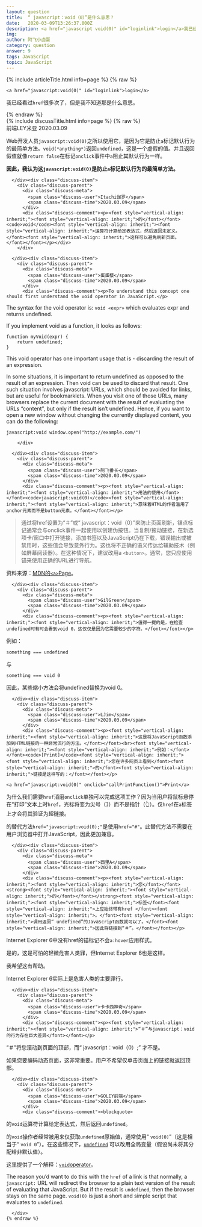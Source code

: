 ```yaml
---
layout: question
title:  “ javascript：void（0）”是什么意思？
date:   2020-03-09T13:26:37.000Z
description: <a href="javascript void(0)" id="loginlink">login</a>我已经看过href很多次了，但是我不知道那...
img: 
author: 阿飞小卤蛋
category: question
answer: 9
tags: JavaScript
topic: JavaScript
---
```

<div class="article-root">
  <div class="article">
    {% include articleTitle.html info=page %}
    {% raw %}
    <div class="article-content"><pre><code>&lt;a href="javascript:void(0)" id="loginlink"&gt;login&lt;/a&gt;
</code></pre>

<p><font style="vertical-align: inherit;"><font style="vertical-align: inherit;">我已经看过</font></font><code>href</code><font style="vertical-align: inherit;"><font style="vertical-align: inherit;">很多次了，但是我不知道那是什么意思。</font></font></p></div>
    {% endraw %}
  </div>

  <div class="discuss-wrapper">
    {% include discussTitle.html info=page %}
    {% raw %}
    <div class="discuss-item">
        <div class="discuss-parent">
          <div class="discuss-meta">
            <span class="discuss-user">前端LEY米亚</span>
            <span class="discuss-time">2020.03.09</span>
          </div>
          <div class="discuss-comment"><p><font style="vertical-align: inherit;"><font style="vertical-align: inherit;">Web开发人员</font></font><code>javascript:void(0)</code><font style="vertical-align: inherit;"><font style="vertical-align: inherit;">之所以</font><font style="vertical-align: inherit;">使用</font><font style="vertical-align: inherit;">它，是因为它是防止</font></font><code>a</code><font style="vertical-align: inherit;"><font style="vertical-align: inherit;">标记</font><font style="vertical-align: inherit;">默认行为的最简单方法</font><font style="vertical-align: inherit;">。</font></font><code>void(*anything*)</code><font style="vertical-align: inherit;"><font style="vertical-align: inherit;">返回</font></font><code>undefined</code><font style="vertical-align: inherit;"><font style="vertical-align: inherit;">，这是一个虚假的值。</font><font style="vertical-align: inherit;">并且返回假值就像</font></font><code>return false</code><font style="vertical-align: inherit;"><font style="vertical-align: inherit;">在</font><font style="vertical-align: inherit;">标记</font></font><code>onclick</code><font style="vertical-align: inherit;"><font style="vertical-align: inherit;">事件中</font></font><code>a</code><font style="vertical-align: inherit;"><font style="vertical-align: inherit;">阻止其默认行为一样。</font></font></p>

<p><strong><font style="vertical-align: inherit;"><font style="vertical-align: inherit;">因此，我认为这</font></font><code>javascript:void(0)</code><font style="vertical-align: inherit;"><font style="vertical-align: inherit;">是防止</font></font><code>a</code><font style="vertical-align: inherit;"><font style="vertical-align: inherit;">标记</font><font style="vertical-align: inherit;">默认行为的最简单方法</font><font style="vertical-align: inherit;">。</font></font></strong></p></div>
        </div>
        
      </div><div class="discuss-item">
        <div class="discuss-parent">
          <div class="discuss-meta">
            <span class="discuss-user">Itachi伽罗</span>
            <span class="discuss-time">2020.03.09</span>
          </div>
          <div class="discuss-comment"><p><font style="vertical-align: inherit;"><font style="vertical-align: inherit;">的</font></font><code>void</code><font style="vertical-align: inherit;"><font style="vertical-align: inherit;">运算符计算给定表达式，然后返回未定义。</font><font style="vertical-align: inherit;">这样可以避免刷新页面。</font></font></p></div>
        </div>
        
      </div><div class="discuss-item">
        <div class="discuss-parent">
          <div class="discuss-meta">
            <span class="discuss-user">蛋蛋樱</span>
            <span class="discuss-time">2020.03.09</span>
          </div>
          <div class="discuss-comment"><p>To understand this concept one should first understand the void operator in JavaScript.</p>

<p>The syntax for the void operator is: <code>void «expr»</code> which evaluates expr and returns undefined.</p>

<p>If you implement void as a function, it looks as follows:</p>

<pre><code>function myVoid(expr) {<font></font>
    return undefined;<font></font>
}<font></font>
</code></pre>

<p>This void operator has one important usage that is - discarding the result of an expression.</p>

<p>In some situations, it is important to return undefined as opposed to the result of an expression. Then void can be used to discard that result. One such situation involves javascript: URLs, which should be avoided for links, but are useful for bookmarklets. When you visit one of those URLs, many browsers replace the current document with the result of evaluating the URLs “content”, but only if the result isn’t undefined. Hence, if you want to open a new window without changing the currently displayed content, you can do the following:</p>

<pre><code>javascript:void window.open("http://example.com/")
</code></pre></div>
        </div>
        
      </div><div class="discuss-item">
        <div class="discuss-parent">
          <div class="discuss-meta">
            <span class="discuss-user">阿飞番长</span>
            <span class="discuss-time">2020.03.09</span>
          </div>
          <div class="discuss-comment"><p><font style="vertical-align: inherit;"><font style="vertical-align: inherit;">用法的使用</font></font><code>javascript:void(0)</code><font style="vertical-align: inherit;"><font style="vertical-align: inherit;">意味着HTML的作者滥用了anchor元素而不是button元素。</font></font></p>

<blockquote>
  <p><font style="vertical-align: inherit;"><font style="vertical-align: inherit;">通过将href设置为“＃”或“ javascript：void（0）”来防止页面刷新，锚点标记通常会与onclick事件一起使用以创建伪按钮。</font><font style="vertical-align: inherit;">当复制/拖动链接，在新选项卡/窗口中打开链接，添加书签以及JavaScript仍在下载，错误输出或被禁用时，这些值会导致意外行为。</font><font style="vertical-align: inherit;">这也将不正确的语义传达给辅助技术（例如屏幕阅读器）。</font><font style="vertical-align: inherit;">在这种情况下，建议改用a </font></font><code>&lt;button&gt;</code><font style="vertical-align: inherit;"><font style="vertical-align: inherit;">。</font><font style="vertical-align: inherit;">通常，您只应使用锚来使用正确的URL进行导航。</font></font></p>
</blockquote>

<p><font style="vertical-align: inherit;"><font style="vertical-align: inherit;">资料来源：</font></font><a href="https://developer.mozilla.org/en-US/docs/Web/HTML/Element/a" rel="noreferrer"><font style="vertical-align: inherit;"><font style="vertical-align: inherit;">MDN的</font></font><code>&lt;a&gt;</code><font style="vertical-align: inherit;"><font style="vertical-align: inherit;">Page</font></font></a><font style="vertical-align: inherit;"><font style="vertical-align: inherit;">。</font></font></p></div>
        </div>
        
      </div><div class="discuss-item">
        <div class="discuss-parent">
          <div class="discuss-meta">
            <span class="discuss-user">GilGreen</span>
            <span class="discuss-time">2020.03.09</span>
          </div>
          <div class="discuss-comment"><p><font style="vertical-align: inherit;"><font style="vertical-align: inherit;">值得一提的是，在检查undefined时有时会看到void 0，这仅仅是因为它需要较少的字符。</font></font></p>

<p><font style="vertical-align: inherit;"><font style="vertical-align: inherit;">例如：</font></font></p>

<pre><code>something === undefined
</code></pre>

<p><font style="vertical-align: inherit;"><font style="vertical-align: inherit;">与</font></font></p>

<pre><code>something === void 0
</code></pre>

<p><font style="vertical-align: inherit;"><font style="vertical-align: inherit;">因此，某些缩小方法会将undefined替换为void 0。</font></font></p></div>
        </div>
        
      </div><div class="discuss-item">
        <div class="discuss-parent">
          <div class="discuss-meta">
            <span class="discuss-user">LJim</span>
            <span class="discuss-time">2020.03.09</span>
          </div>
          <div class="discuss-comment"><p><font style="vertical-align: inherit;"><font style="vertical-align: inherit;">这是将JavaScript函数添加到HTML链接的一种非常流行的方法。</font></font><br><font style="vertical-align: inherit;"><font style="vertical-align: inherit;">例如：</font></font><code>[Print]</code><font style="vertical-align: inherit;"><font style="vertical-align: inherit;">您在许多网页上看到</font><font style="vertical-align: inherit;">的</font><font style="vertical-align: inherit;">链接是这样写的：</font></font></p>

<pre><code>&lt;a href="javascript:void(0)" onclick="callPrintFunction()"&gt;Print&lt;/a&gt;
</code></pre>

<p><font style="vertical-align: inherit;"><font style="vertical-align: inherit;">为什么我们需要</font></font><code>href</code><font style="vertical-align: inherit;"><font style="vertical-align: inherit;">消磨</font></font><code>onclick</code><font style="vertical-align: inherit;"><font style="vertical-align: inherit;">单独可以完成这项工作？</font><font style="vertical-align: inherit;">因为当用户将鼠标悬停在“打印”文本上时</font></font><code>href</code><font style="vertical-align: inherit;"><font style="vertical-align: inherit;">，光标将变为尖号（ꕯ）而不是指针（👆）。</font><font style="vertical-align: inherit;">仅</font></font><code>href</code><font style="vertical-align: inherit;"><font style="vertical-align: inherit;">在</font></font><code>a</code><font style="vertical-align: inherit;"><font style="vertical-align: inherit;">标签上才会将其验证为超链接。</font></font></p>

<p><font style="vertical-align: inherit;"><font style="vertical-align: inherit;">的替代方法</font></font><code>href="javascript:void(0);"</code><font style="vertical-align: inherit;"><font style="vertical-align: inherit;">是使用</font></font><code>href="#"</code><font style="vertical-align: inherit;"><font style="vertical-align: inherit;">。</font><font style="vertical-align: inherit;">此替代方法不需要在用户浏览器中打开JavaScript，因此更加兼容。</font></font></p></div>
        </div>
        
      </div><div class="discuss-item">
        <div class="discuss-parent">
          <div class="discuss-meta">
            <span class="discuss-user">西里A</span>
            <span class="discuss-time">2020.03.09</span>
          </div>
          <div class="discuss-comment"><p><font style="vertical-align: inherit;"><font style="vertical-align: inherit;">您</font></font><strong><font style="vertical-align: inherit;"><font style="vertical-align: inherit;">的</font></font></strong><font style="vertical-align: inherit;"><font style="vertical-align: inherit;">标签</font><font style="vertical-align: inherit;">上应始终带有href </font><font style="vertical-align: inherit;">。</font><font style="vertical-align: inherit;">调用返回“ undefined”的JavaScript函数就可以了。</font><font style="vertical-align: inherit;">因此将链接到“＃”。</font></font></p>

<p><font style="vertical-align: inherit;"><font style="vertical-align: inherit;">Internet Explorer 6中没有href的锚标记不会</font></font><code>a:hover</code><font style="vertical-align: inherit;"><font style="vertical-align: inherit;">应用样式。</font></font></p>

<p><font style="vertical-align: inherit;"><font style="vertical-align: inherit;">是的，这是可怕的轻微危害人类罪，但Internet Explorer 6也是这样。</font></font></p>

<p><font style="vertical-align: inherit;"><font style="vertical-align: inherit;">我希望这有帮助。</font></font></p>

<p><font style="vertical-align: inherit;"><font style="vertical-align: inherit;">Internet Explorer 6实际上是危害人类的主要罪行。</font></font></p></div>
        </div>
        
      </div><div class="discuss-item">
        <div class="discuss-parent">
          <div class="discuss-meta">
            <span class="discuss-user">卡卡西神奇</span>
            <span class="discuss-time">2020.03.09</span>
          </div>
          <div class="discuss-comment"><p><font style="vertical-align: inherit;"><font style="vertical-align: inherit;">“＃”与javascript：void的行为存在巨大差异</font></font></p>

<p><font style="vertical-align: inherit;"><font style="vertical-align: inherit;">“＃”将您滚动到页面的顶部，而“ javascript：void（0）;” </font><font style="vertical-align: inherit;">才不是。</font></font></p>

<p><font style="vertical-align: inherit;"><font style="vertical-align: inherit;">如果您要编码动态页面，这非常重要。</font><font style="vertical-align: inherit;">用户不希望仅单击页面上的链接就返回顶部。</font></font></p></div>
        </div>
        
      </div><div class="discuss-item">
        <div class="discuss-parent">
          <div class="discuss-meta">
            <span class="discuss-user">GOLEY前端</span>
            <span class="discuss-time">2020.03.09</span>
          </div>
          <div class="discuss-comment"><blockquote>
  <p><font style="vertical-align: inherit;"><font style="vertical-align: inherit;">的</font></font><code>void</code><font style="vertical-align: inherit;"><font style="vertical-align: inherit;">运算符计算给定表达式，然后返回</font></font><code>undefined</code><font style="vertical-align: inherit;"><font style="vertical-align: inherit;">。</font></font></p>
  
  <p><font style="vertical-align: inherit;"><font style="vertical-align: inherit;">的</font></font><code>void</code><font style="vertical-align: inherit;"><font style="vertical-align: inherit;">操作者经常被用来仅获取</font></font><code>undefined</code><font style="vertical-align: inherit;"><font style="vertical-align: inherit;">原始值，通常使用“ </font></font><code>void(0)</code><font style="vertical-align: inherit;"><font style="vertical-align: inherit;">”（这是相当于“ </font></font><code>void 0</code><font style="vertical-align: inherit;"><font style="vertical-align: inherit;">”）。</font><font style="vertical-align: inherit;">在这些情况下，</font></font><a href="https://developer.mozilla.org/en-US/docs/JavaScript/Reference/Global_Objects/undefined" rel="noreferrer"><code>undefined</code></a><font style="vertical-align: inherit;"><font style="vertical-align: inherit;">
  可以改用</font><font style="vertical-align: inherit;">全局变量</font><font style="vertical-align: inherit;">（假设尚未将其分配给非默认值）。</font></font></p>
</blockquote>

<p><font style="vertical-align: inherit;"><font style="vertical-align: inherit;">这里提供了一个解释：</font></font><a href="https://developer.mozilla.org/en-US/docs/Web/JavaScript/Reference/Operators/void" rel="noreferrer"><code>void</code><font style="vertical-align: inherit;"><font style="vertical-align: inherit;">operator</font></font></a><font style="vertical-align: inherit;"><font style="vertical-align: inherit;">。</font></font></p>

<p>The reason you’d want to do this with the <code>href</code> of a link is that normally, a <code>javascript:</code> URL will redirect the browser to a plain text version of the result of evaluating that JavaScript. But if the result is <code>undefined</code>, then the browser stays on the same page. <code>void(0)</code> is just a short and simple script that evaluates to <code>undefined</code>.</p></div>
        </div>
        
      </div>
    {% endraw %}
  </div>
<div>
